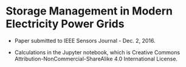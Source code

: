 # Storage Management in Modern Electricity Power Grids

- Paper submitted to IEEE Sensors Journal - Dec. 2, 2016.

- Calculations in the Jupyter notebook, which is Creative Commons Attribution-NonCommercial-ShareAlike 4.0 International License. 
